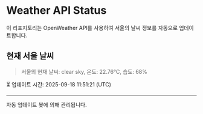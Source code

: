
# Weather API Status

이 리포지토리는 OpenWeather API를 사용하여 서울의 날씨 정보를 자동으로 업데이트합니다.

## 현재 서울 날씨
> 서울의 현재 날씨: clear sky, 온도: 22.76°C, 습도: 68%

⏳ 업데이트 시간: 2025-09-18 11:51:21 (UTC)

---
자동 업데이트 봇에 의해 관리됩니다.
